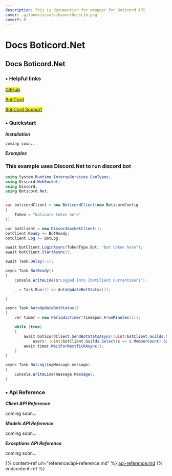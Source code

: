 ```yaml
---
description: This is documention for wrapper for Boticord API.
cover: .gitbook/assets/bannerDocsLib.png
coverY: 0
---
```


# Docs Boticord.Net

## Docs Boticord.Net

### • Helpful links

[<mark style="color:blue;">GitHub</mark>](https://github.com/boticord)

[<mark style="color:blue;">BotiCord</mark>](https://boticord.top/)

[<mark style="color:blue;">BotiCord Support</mark>](https://discord.com/invite/hkHjW8a)

### • Quickstart

_**Installation**_

_`coming soon..`_

_**Examples**_

### This example uses Discord.Net to run discord bot

```csharp
using System.Runtime.InteropServices.ComTypes;
using Discord.WebSocket;
using Discord;
using Boticord.Net;


var boticordClient = new BoticordClient(new BoticordConfig
{
    Token = "boticord token here"
});

var botClient = new DiscordSocketClient();
botClient.Ready += BotReady;
botClient.Log += BotLog;

await botClient.LoginAsync(TokenType.Bot, "bot token here");
await botClient.StartAsync();

await Task.Delay(-1);

async Task BotReady()
{
    Console.WriteLine($"Logged into {botClient.CurrentUser}");

    _ = Task.Run(() => AutoUpdateBotStatus());

}

async Task AutoUpdateBotStatus()
{
    var timer = new PeriodicTimer(TimeSpan.FromMinutes(1));

    while (true)
    {
        await boticordClient.SendBotStatsAsync((uint)botClient.Guilds.Count,
            users: (uint)botClient.Guilds.Select(x => x.MemberCount).Sum());
        await timer.WaitForNextTickAsync();
    }
}

async Task BotLog(LogMessage message)
{
    Console.WriteLine(message.Message);
}
```

### • Api Reference

_**Client API Reference**_

coming soon...

_**Models API Reference**_

coming soon...

_**Exceptions API Reference**_

coming soon...

{% content-ref url="reference/api-reference.md" %}
[api-reference.md](reference/api-reference.md)
{% endcontent-ref %}
